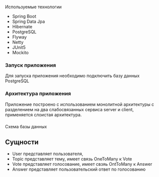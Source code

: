 
###
Используемые технологии
- Spring Boot
- Spring Data Jpa
- Hibernate
- PostgreSQL
- Flyway
- Netty
- JUnit5
- Mockito

### Запуск приложения
Для запуска приложения необходимо подключить базу данных PostgreSQL

### Архитектура приложения
Приложение построено с использованием монолитной архитектуры с разделением на два слабосвязанных сервиса server и client, применяется слоистая архитектура.

###
Схема базы данных
## Сущности
  - User
      представляет пользователя,
  - Topic
      представляет тему,
      имеет связь OneToMany к Vote
  - Vote
      представляет голосование,
      имеет свзяь OntToMany к Answer
  - Answer
      представляет пользовательский ответ по голосованию
